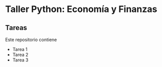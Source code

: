# Taller Python: Economía y Finanzas
## Tareas
Este repositorio contiene
- Tarea 1
- Tarea 2
- Tarea 3
